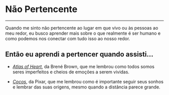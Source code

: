 # Não Pertencente

---

Quando me sinto não pertencente ao lugar em que vivo ou às pessoas ao meu redor, eu busco aprender mais sobre o que realmente é ser humano e como podemos nos conectar com tudo isso ao nosso redor.

## Então eu aprendi a pertencer quando assisti...

- [_Atlas of Heart_](https://www.imdb.com/title/tt15590294/), da Brené Brown, que me lembrou como todos somos seres imperfeitos e cheios de emoções a serem vividas.

- [_Cocos_](https://en.wikipedia.org/wiki/Coco_(2017_film)), da Pixar, que me lembrou como é importante seguir seus sonhos e lembrar das suas origens, mesmo quando a distância parece grande.
